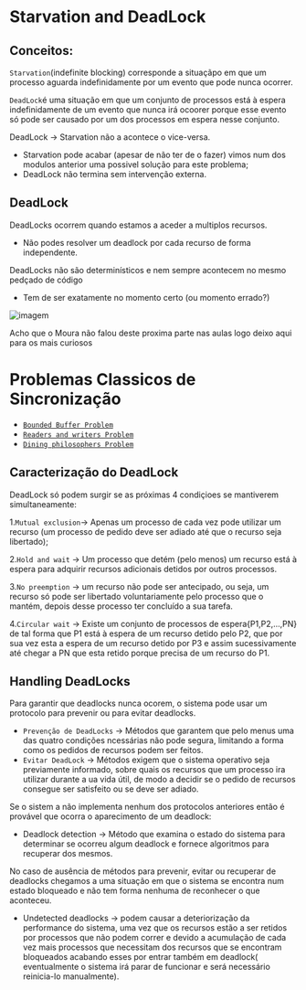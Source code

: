 # Starvation and DeadLock

## Conceitos:

`Starvation`(indefinite blocking) corresponde a situaçãpo em que um processo aguarda indefinidamente por um evento que pode nunca ocorrer.

`DeadLock`é uma situação em que um conjunto de processos está à espera indefinidamente de um evento que nunca irá ocoorer porque esse evento só pode ser causado por um dos processos em espera nesse conjunto.

DeadLock -> Starvation não a acontece o vice-versa.
  - Starvation pode acabar (apesar de não ter de o fazer) vimos num dos modulos anterior uma possivel solução para este problema;
  - DeadLock não termina sem intervenção externa.


## DeadLock

DeadLocks ocorrem quando estamos a aceder a multiplos recursos.
  - Não podes resolver um deadlock por cada recurso de forma independente.

DeadLocks não são determinísticos e nem sempre acontecem no mesmo pedçado de código
  - Tem de ser exatamente no momento certo (ou momento errado?)
  
  ![imagem](https://user-images.githubusercontent.com/62023102/119237446-be47c480-bb34-11eb-922f-16ae37c2202a.png)

Acho que o Moura não falou deste proxima parte nas aulas logo deixo aqui para os mais curiosos

# Problemas Classicos de Sincronização 

 - [`Bounded Buffer Problem`](https://www.tutorialspoint.com/producer-consumer-problem-using-semaphores)
 - [`Readers and writers Problem`](https://www.tutorialspoint.com/readers-writers-problem)
 - [`Dining philosophers Problem`](https://www.tutorialspoint.com/dining-philosophers-problem-dpp)

## Caracterização do DeadLock

DeadLock só podem surgir se as próximas 4 condiçioes se mantiverem simultaneamente:

  1.`Mutual exclusion`-> Apenas um processo de cada vez pode utilizar um recurso (um processo de pedido deve ser adiado até que o recurso seja libertado);
  
  2.`Hold and wait` -> Um processo que detém (pelo menos) um recurso está à espera para adquirir recursos adicionais detidos por outros processos.
  
  3.`No preemption` -> um recurso não pode ser antecipado, ou seja, um recurso só pode ser libertado voluntariamente pelo processo que o mantém, depois desse processo ter concluído a sua tarefa.
  
  4.`Circular wait` -> Existe um conjunto de processos de espera{P1,P2,...,PN} de tal forma que P1 está à espera de um recurso detido pelo P2, que por sua vez esta a espera de um recurso detido por P3 e assim sucessivamente até chegar a PN que esta retido porque precisa de um recurso do P1.

## Handling DeadLocks

Para garantir que deadlocks nunca ocorem, o sistema pode usar um protocolo para prevenir ou para evitar deadlocks.

  - `Prevenção de DeadLocks` -> Métodos que garantem que pelo menus uma das quatro condições ncessárias não pode segura, limitando a forma como os pedidos de recursos podem ser feitos.
  - `Evitar DeadLock` -> Métodos exigem que o sistema operativo seja previamente informado, sobre quais os recursos que um processo ira utilizar durante a ua vida útil, de modo a decidir se o pedido de recursos consegue ser satisfeito ou se deve ser adiado.

Se o sistem a não implementa nenhum dos protocolos anteriores então é provável que ocorra o aparecimento de um deadlock:

  - Deadlock detection -> Método que examina o estado do sistema para determinar se ocorreu algum deadlock e fornece algoritmos para recuperar dos mesmos.

No caso de ausência de métodos para prevenir, evitar ou recuperar de deadlocks chegamos a uma situação em que o sistema se encontra num estado bloqueado e não tem forma nenhuma de reconhecer o que aconteceu.

- Undetected deadlocks -> podem causar a deteriorização da performance do sistema, uma vez que os recursos estão a ser retidos por processos que não podem correr e devido a acumulação de cada vez mais processos que necessitam dos recursos que se encontram bloqueados acabando esses por entrar também em deadlock( eventualmente o sistema irá parar de funcionar e será necessário reinicia-lo manualmente).
